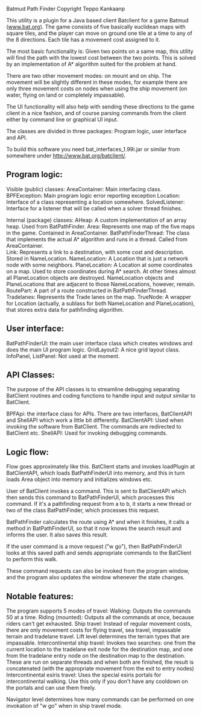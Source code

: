 
Batmud Path Finder
Copyright Teppo Kankaanp


This utility is a plugin for a Java based client Batclient for a game
Batmud (www.bat.org).
The game consists of five basically euclidean maps with square tiles,
and the player can move on ground one tile at a time to any of the
8 directions. Each tile has a movement cost assigned to it.

The most basic functionality is: Given two points on a same map, this
utility will find the path with the lowest cost between the two points. 
This is solved by an implementation of A* algorithm suited for the
problem at hand.

There are two other movement modes: on mount and on ship. The movement
will be slightly different in these modes, for example there are only
three movement costs on nodes when using the ship movement (on water,
flying on land or completely impassable). 

The UI functionality will also help with sending these directions to
the game client in a nice fashion, and of course parsing commands 
from the client either by command line or graphical UI input.

The classes are divided in three packages: Program logic, user interface
and API.

To build this software you need bat_interfaces_1.99i.jar or similar from
somewhere under http://www.bat.org/batclient/.


Program logic:
-------------------------------------
Visible (public) classes:
  AreaContainer: Main interfacing class.
  BPFException: Main program logic error reporting exception
  Location: Interface of a class representing a location somewhere.
  SolvedListener: Interface for a listener that will be called when
    a solver thread finishes.

Internal (package) classes:
  AHeap: A custom implementation of an array heap. Used from BatPathFinder.
  Area: Represents one map of the five maps in the game. Contained in
    AreaContainer.
  BatPathFinderThread: The class that implements the actual A* algorithm
    and runs in a thread. Called from AreaContainer.  
  Link: Represents a link to a destination, with some cost and description.
    Stored in NameLocation.
  NameLocation: A Location that is just a network node with some neighbors.
  PlaneLocation: A Location at some coordinates on a map. Used to store coordinates
    during A* search. At other times almost all PlaneLocation objects are destroyed.
    NameLocation objects and PlaneLocations that are adjacent to those NameLocations,
    however, remain.
  RoutePart: A part of a route constructed in BatPathFinderThread.
  Tradelanes: Represents the Trade lanes on the map.
  TrueNode: A wrapper for Location (actually, a sublass for both NameLocation and
    PlaneLocation), that stores extra data for pathfinding algorithm. 
  

  
User interface:
-------------------------------------
BatPathFinderUI: the main user interface class which creates windows
  and does the main UI program logic.
GridLayout2: A nice grid layout class.
InfoPanel, ListPanel: Not used at the moment.

API Classes:
-------------------------------------
The purpose of the API classes is to streamline debugging separating BatClient
routines and coding functions to handle input and output similar to BatClient.

BPFApi: the interface class for APIs. There are two interfaces, BatClientAPI
  and ShellAPI which work a little bit differently.
BatClientAPI: Used when invoking the software from BatClient. The commands
  are redirected to BatClient etc.
ShellAPI: Used for invoking debugging commands.


Logic flow:
-------------------------------------
Flow goes approximately like this.
BatClient starts and invokes loadPlugin at BatClientAPI, which loads 
BatPathFinderUI into memory, and this in turn loads Area object into memory
and initializes windows etc.

User of BatClient invokes a command. This is sent to BatClientAPI which then
sends this command to BatPathFinderUI, which processes this command. If it's
a pathfinding request from a to b, it starts a new thread or two of the class
BatPathFinder, which processes this request.

BatPathFinder calculates the route using A* and when it finishes, it calls
a method in BatPathFinderUI, so that it now knows the search result and
informs the user. It also saves this result.

If the user command is a move request ("w go"), then BatPathFinderUI looks
at this saved path and sends appropriate commands to the BatClient to
perform this walk.

These command requests can also be invoked from the program window,
and the program also updates the window whenever the state changes.


Notable features:
-----------------------------------
The program supports 5 modes of travel:
Walking: Outputs the commands 50 at a time.
Riding (mounted): Outputs all the commands at once, because riders
  can't get exhausted.
Ship travel: Instead of regular movement costs, there are only movement
  costs for flying travel, sea travel, impassable terrain and tradelane
  travel. Lift level determines the terrain types that are impassable.
Intercontinental ship travel: Invokes two searches: one from the current
  location to the tradelane exit node for the destination map, and one
  from the tradelane entry node on the destination map to the destination.
  These are run on separate threads and when both are finished, the result
  is concatenated (with the appropriate movement from the exit to entry
  nodes)
Intercontinental esiris travel: Uses the special esiris portals for
  intercontinental walking. Use this only if you don't have any cooldown
  on the portals and can use them freely.
  
Navigator level determines how many commands can be performed on one
  invokation of "w go" when in ship travel mode.
  
  